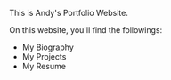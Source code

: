 This is Andy's Portfolio Website.

On this website, you'll find the followings:

* My Biography
* My Projects
* My Resume